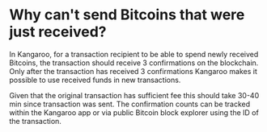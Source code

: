 # Why can't send Bitcoins that were just received?

In Kangaroo, for a transaction recipient to be able to spend newly received Bitcoins, the transaction should receive 3 confirmations on the blockchain. Only after the transaction has received 3 confirmations Kangaroo makes it possible to use received funds in new transactions.

Given that the original transaction has sufficient fee this should take 30-40 min since transaction was sent. The confirmation counts can be tracked within the Kangaroo app or via public Bitcoin block explorer using the ID of the transaction.

